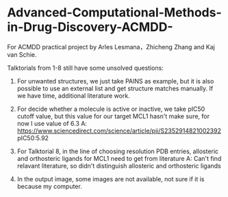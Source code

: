 # Advanced-Computational-Methods-in-Drug-Discovery-ACMDD-
For ACMDD practical project by Arles Lesmana，Zhicheng Zhang and Kaj van Schie.

Talktorials from 1-8 still have some unsolved questions:
1. For unwanted structures, we just take PAINS as example, but it is also possible to use an external list and get structure matches manually. If we have time, additional literature work.

2. For decide whether a molecule is active or inactive, we take pIC50 cutoff value, but this value for our target MCL1 hasn't make sure, for now I use value of 6.3
A: https://www.sciencedirect.com/science/article/pii/S2352914821002392
pIC50:5.92

3. For Talktorial 8, in the line of choosing resolution PDB entries, allosteric and orthosteric ligands for MCL1 need to get from literature
A: Can't find relavant literature, so didn't distinguish allosteric and orthosteric ligands

4. In the output image, some images are not available, not sure if it is because my computer.
